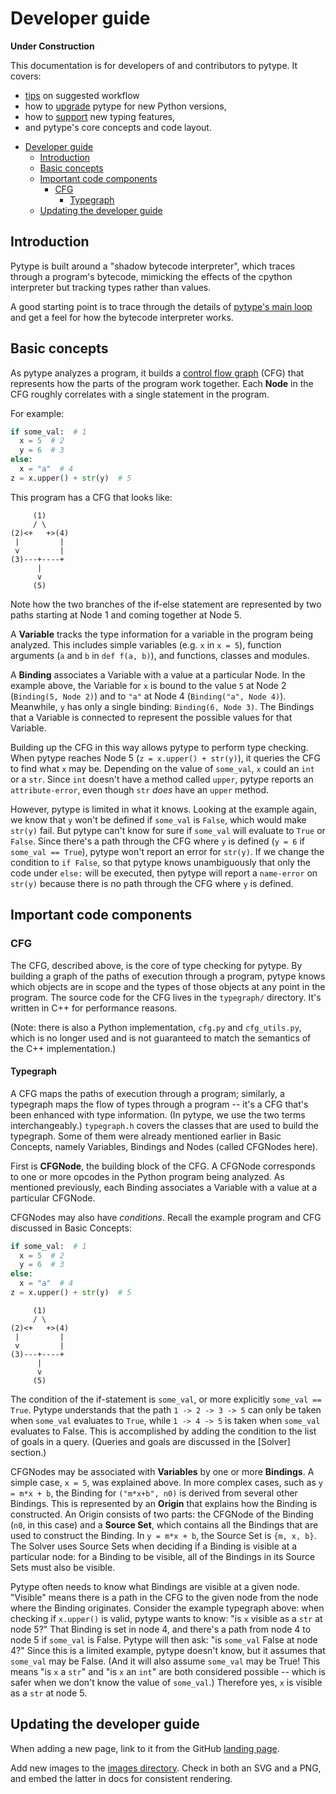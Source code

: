 # Developer guide

**Under Construction**

<!-- TODO(b/151848869):
* Add non-typegraph things to "Basic concepts" and "Important code components"
* Coordinate dev guide and CONTRIBUTING.md
  (https://github.com/google/pytype/issues/570)
-->

This documentation is for developers of and contributors to pytype. It covers:

* [tips][development-process] on suggested workflow
* how to [upgrade][python-upgrade] pytype for new Python versions,
* how to [support][supporting-features] new typing features,
* and pytype's core concepts and code layout.

<!--ts-->
   * [Developer guide](#developer-guide)
      * [Introduction](#introduction)
      * [Basic concepts](#basic-concepts)
      * [Important code components](#important-code-components)
         * [CFG](#cfg)
            * [Typegraph](#typegraph)
      * [Updating the developer guide](#updating-the-developer-guide)

<!-- Added by: rechen, at: 2020-12-07T20:53-08:00 -->

<!--te-->

## Introduction

Pytype is built around a "shadow bytecode interpreter", which traces through a
program's bytecode, mimicking the effects of the cpython interpreter but
tracking types rather than values.

A good starting point is to trace through the details of [pytype's main
loop][main-loop] and get a feel for how the bytecode interpreter works.

## Basic concepts

As pytype analyzes a program, it builds a [control flow graph][wiki-cfg] (CFG)
that represents how the parts of the program work together. Each **Node** in the
CFG roughly correlates with a single statement in the program.

For example:

```python
if some_val:  # 1
  x = 5  # 2
  y = 6  # 3
else:
  x = "a"  # 4
z = x.upper() + str(y)  # 5
```

This program has a CFG that looks like:

```
     (1)
     / \
(2)<+   +>(4)
 |         |
 v         |
(3)---+----+
      |
      v
     (5)
```

Note how the two branches of the if-else statement are represented by two paths
starting at Node 1 and coming together at Node 5.

A **Variable** tracks the type information for a variable in the program being
analyzed. This includes simple variables (e.g. `x` in `x = 5`), function
arguments (`a` and `b` in `def f(a, b)`), and functions, classes and modules.

A **Binding** associates a Variable with a value at a particular Node. In the
example above, the Variable for `x` is bound to the value `5` at Node 2
(`Binding(5, Node 2)`) and to `"a"` at Node 4 (`Binding("a", Node 4)`).
Meanwhile, `y` has only a single binding: `Binding(6, Node 3)`. The Bindings
that a Variable is connected to represent the possible values for that Variable.

Building up the CFG in this way allows pytype to perform type checking. When
pytype reaches Node 5 (`z = x.upper() + str(y)`), it queries the CFG to find
what `x` may be. Depending on the value of `some_val`, `x` could an `int` or a
`str`. Since `int` doesn't have a method called `upper`, pytype reports an
`attribute-error`, even though `str` _does_ have an `upper` method.

However, pytype is limited in what it knows. Looking at the example again, we
know that `y` won't be defined if `some_val` is `False`, which would make
`str(y)` fail. But pytype can't know for sure if `some_val` will evaluate to
`True` or `False`. Since there's a path through the CFG where `y` is defined
(`y = 6` if `some_val == True`), pytype won't report an error for `str(y)`. If
we change the condition to `if False`, so that pytype knows unambiguously that
only the code under `else:` will be executed, then pytype will report a
`name-error` on `str(y)` because there is no path through the CFG where `y` is
defined.

## Important code components

### CFG

The CFG, described above, is the core of type checking for pytype. By building a
graph of the paths of execution through a program, pytype knows which objects
are in scope and the types of those objects at any point in the program. The
source code for the CFG lives in the `typegraph/` directory. It's written in C++
for performance reasons.

(Note: there is also a Python implementation, `cfg.py` and `cfg_utils.py`, which
is no longer used and is not guaranteed to match the semantics of the C++
implementation.)

#### Typegraph

A CFG maps the paths of execution through a program; similarly, a typegraph maps
the flow of types through a program -- it's a CFG that's been enhanced with type
information. (In pytype, we use the two terms interchangeably.) `typegraph.h`
covers the classes that are used to build the typegraph. Some of them were
already mentioned earlier in Basic Concepts, namely Variables, Bindings and
Nodes (called CFGNodes here).

First is **CFGNode**, the building block of the CFG. A CFGNode corresponds to
one or more opcodes in the Python program being analyzed. As mentioned
previously, each Binding associates a Variable with a value at a particular
CFGNode.

CFGNodes may also have _conditions_. Recall the example program and CFG
discussed in Basic Concepts:

```python
if some_val:  # 1
  x = 5  # 2
  y = 6  # 3
else:
  x = "a"  # 4
z = x.upper() + str(y)  # 5
```

```
     (1)
     / \
(2)<+   +>(4)
 |         |
 v         |
(3)---+----+
      |
      v
     (5)
```

The condition of the if-statement is `some_val`, or more explicitly `some_val ==
True`. Pytype understands that the path `1 -> 2 -> 3 -> 5` can only be taken
when `some_val` evaluates to `True`, while `1 -> 4 -> 5` is taken when
`some_val` evaluates to False. This is accomplished by adding the condition to
the list of goals in a query. (Queries and goals are discussed in the [Solver]
section.)

CFGNodes may be associated with **Variables** by one or more **Bindings**. A
simple case, `x = 5`, was explained above. In more complex cases, such as `y =
m*x + b`, the Binding for `("m*x+b", n0)` is derived from several other
Bindings. This is represented by an **Origin** that explains how the Binding is
constructed. An Origin consists of two parts: the CFGNode of the Binding (`n0`,
in this case) and a **Source Set**, which contains all the Bindings that are
used to construct the Binding. In `y = m*x + b`, the Source Set is `{m, x, b}`.
The Solver uses Source Sets when deciding if a Binding is visible at a
particular node: for a Binding to be visible, all of the Bindings in its Source
Sets must also be visible.

Pytype often needs to know what Bindings are visible at a given node. "Visible"
means there is a path in the CFG to the given node from the node where the
Binding originates. Consider the example typegraph above: when checking if
`x.upper()` is valid, pytype wants to know: "is `x` visible as a `str` at node
5?" That Binding is set in node 4, and there's a path from node 4 to node 5 if
`some_val` is False. Pytype will then ask: "is `some_val` False at node 4?"
Since this is a limited example, pytype doesn't know, but it assumes that
`some_val` may be False. (And it will also assume `some_val` may be True! This
means "is `x` a `str`" and "is `x` an `int`" are both considered possible --
which is safer when we don't know the value of `some_val`.) Therefore yes, `x`
is visible as a `str` at node 5.

## Updating the developer guide

When adding a new page, link to it from the GitHub
[landing page][dev-landing-page].

Add new images to the [images directory][images-dir]. Check in both an SVG and a
PNG, and embed the latter in docs for consistent rendering.

<!-- General references -->
[dev-landing-page]: https://github.com/google/pytype/blob/master/docs/_layouts/dev_guide.html
[development-process]: process.md
[images-dir]: https://github.com/google/pytype/blob/master/docs/images/
[main-loop]: main_loop.md
[python-upgrade]: python_version_upgrades.md
[supporting-features]: features.md
[wiki-cfg]: https://en.wikipedia.org/wiki/Control-flow_graph
